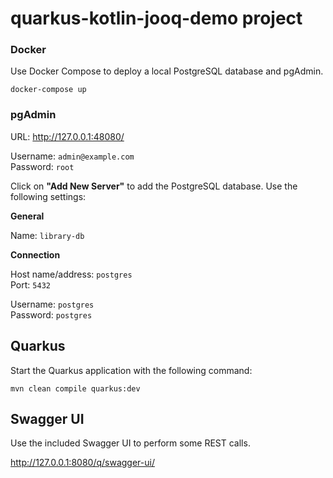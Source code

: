 # quarkus-kotlin-jooq-demo project

### Docker

Use Docker Compose to deploy a local PostgreSQL database and pgAdmin.

`docker-compose up`

### pgAdmin

URL: http://127.0.0.1:48080/

Username: `admin@example.com`<br>
Password: `root`

Click on **"Add New Server"** to add the PostgreSQL database. Use the following settings:

**General**

Name: `library-db`

**Connection**

Host name/address: `postgres`<br>
Port: `5432`

Username: `postgres`<br>
Password: `postgres`

## Quarkus

Start the Quarkus application with the following command:

`mvn clean compile quarkus:dev`

## Swagger UI

Use the included Swagger UI to perform some REST calls.

http://127.0.0.1:8080/q/swagger-ui/